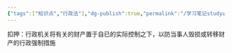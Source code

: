 ```yaml
---
{"tags":["知识点","行政法"],"dg-publish":true,"permalink":"/学习笔记studyup/行政法学/扣押/","dgPassFrontmatter":true,"created":"2024-11-07T13:49:17.852+08:00","updated":"2024-11-07T13:50:54.232+08:00"}
---
```


扣押：行政机关将有关的财产置于自已的实际控制之下，以防当事人毁损或转移财产的行政强制措施